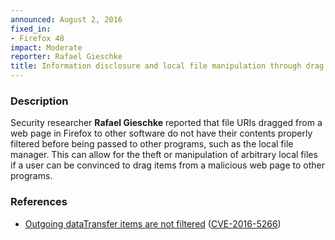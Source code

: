 ```yaml
---
announced: August 2, 2016
fixed_in:
- Firefox 48
impact: Moderate
reporter: Rafael Gieschke
title: Information disclosure and local file manipulation through drag and drop
---
```


<h3>Description</h3>

<p>Security researcher <strong>Rafael Gieschke</strong> reported that file URIs dragged
from a web page in Firefox to other software do not have their contents properly filtered
before being passed to other programs, such as the local file manager. This can allow for
the theft or manipulation of arbitrary local files if a user can be convinced to drag
items from a malicious web page to other programs. 
</p>

<h3>References</h3>

<ul>
  <li><a href="https://bugzilla.mozilla.org/show_bug.cgi?id=1226977">
       Outgoing dataTransfer items are not filtered</a>
(<a href="http://cve.mitre.org/cgi-bin/cvename.cgi?name=CVE-2016-5266"
class="ex-ref">CVE-2016-5266</a>)</li>
</ul>

